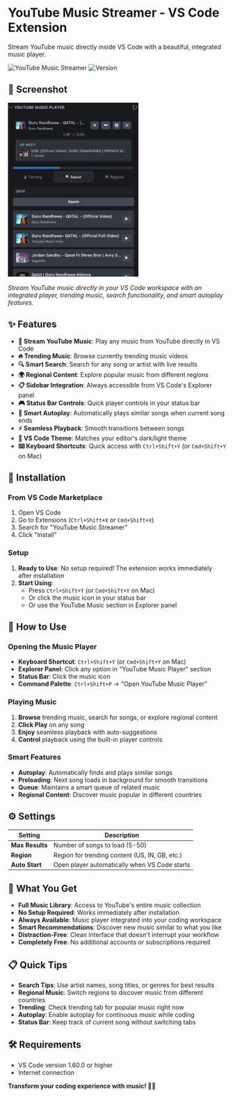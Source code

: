 # YouTube Music Streamer - VS Code Extension

Stream YouTube music directly inside VS Code with a beautiful, integrated music player.

![YouTube Music Streamer](https://img.shields.io/badge/VS%20Code-Extension-blue.svg)
![Version](https://img.shields.io/badge/version-1.0.3-green.svg)

## 📸 Screenshot

<img src="https://raw.githubusercontent.com/pranoy1994/youtube-music-vscode/refs/heads/main/docs/screenshot.png" alt="YouTube Music Streamer Screenshot" width="300" height="400">

*Stream YouTube music directly in your VS Code workspace with an integrated player, trending music, search functionality, and smart autoplay features.*

## ✨ Features

- **🎵 Stream YouTube Music**: Play any music from YouTube directly in VS Code
- **🔥 Trending Music**: Browse currently trending music videos
- **🔍 Smart Search**: Search for any song or artist with live results
- **🌍 Regional Content**: Explore popular music from different regions
- **📋 Sidebar Integration**: Always accessible from VS Code's Explorer panel
- **🎮 Status Bar Controls**: Quick player controls in your status bar
- **🔄 Smart Autoplay**: Automatically plays similar songs when current song ends
- **⚡ Seamless Playback**: Smooth transitions between songs
- **🎨 VS Code Theme**: Matches your editor's dark/light theme
- **⌨️ Keyboard Shortcuts**: Quick access with `Ctrl+Shift+Y` (or `Cmd+Shift+Y` on Mac)

## 🚀 Installation

### From VS Code Marketplace

1. Open VS Code
2. Go to Extensions (`Ctrl+Shift+X` or `Cmd+Shift+X`)
3. Search for "YouTube Music Streamer"
4. Click "Install"

### Setup

1. **Ready to Use**: No setup required! The extension works immediately after installation
2. **Start Using**:
   - Press `Ctrl+Shift+Y` (or `Cmd+Shift+Y` on Mac)
   - Or click the music icon in your status bar
   - Or use the YouTube Music section in Explorer panel

## 🎯 How to Use

### Opening the Music Player

- **Keyboard Shortcut**: `Ctrl+Shift+Y` (or `Cmd+Shift+Y` on Mac)
- **Explorer Panel**: Click any option in "YouTube Music Player" section
- **Status Bar**: Click the music icon
- **Command Palette**: `Ctrl+Shift+P` → "Open YouTube Music Player"

### Playing Music

1. **Browse** trending music, search for songs, or explore regional content
2. **Click Play** on any song
3. **Enjoy** seamless playback with auto-suggestions
4. **Control** playback using the built-in player controls

### Smart Features

- **Autoplay**: Automatically finds and plays similar songs
- **Preloading**: Next song loads in background for smooth transitions
- **Queue**: Maintains a smart queue of related music
- **Regional Content**: Discover music popular in different countries

## ⚙️ Settings

| Setting | Description |
|---------|-------------|
| **Max Results** | Number of songs to load (5-50) |
| **Region** | Region for trending content (US, IN, GB, etc.) |
| **Auto Start** | Open player automatically when VS Code starts |

## 🎵 What You Get

- **Full Music Library**: Access to YouTube's entire music collection
- **No Setup Required**: Works immediately after installation
- **Always Available**: Music player integrated into your coding workspace
- **Smart Recommendations**: Discover new music similar to what you like
- **Distraction-Free**: Clean interface that doesn't interrupt your workflow
- **Completely Free**: No additional accounts or subscriptions required

## 📋 Quick Tips

- **Search Tips**: Use artist names, song titles, or genres for best results
- **Regional Music**: Switch regions to discover music from different countries
- **Trending**: Check trending tab for popular music right now
- **Autoplay**: Enable autoplay for continuous music while coding
- **Status Bar**: Keep track of current song without switching tabs

## 🛠️ Requirements

- VS Code version 1.60.0 or higher
- Internet connection

**Transform your coding experience with music! 🎵✨** 